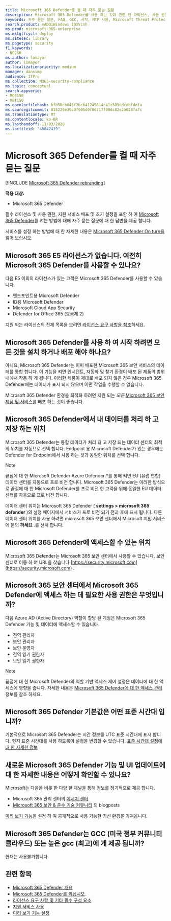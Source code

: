 ```yaml
---
title: Microsoft 365 Defender를 켤 때 자주 묻는 질문
description: Microsoft 365 Defender를 사용 하는 것과 관련 된 라이선스, 사용 권한, 초기 설정 및 기타 제품 및 서비스에 대 한 가장 일반적인 질문과 대답을 볼 수 있습니다.
keywords: 자주 묻는 질문, FAQ, GCC, 시작, MTP 사용, Microsoft Threat Protection, M365, 보안, 데이터 위치, 필수 권한, 라이선스 자격, 설정 페이지
search.product: eADQiWindows 10XVcnh
ms.prod: microsoft-365-enterprise
ms.mktglfcycl: deploy
ms.sitesec: library
ms.pagetype: security
f1.keywords:
- NOCSH
ms.author: lomayor
author: lomayor
ms.localizationpriority: medium
manager: dansimp
audience: ITPro
ms.collection: M365-security-compliance
ms.topic: conceptual
search.appverid:
- MOE150
- MET150
ms.openlocfilehash: bfb58cb043f2bc641245814c41e389ddcdbfdefa
ms.sourcegitcommit: 815229e39a0f905d9f06717f00dc82e2a028fa7c
ms.translationtype: MT
ms.contentlocale: ko-KR
ms.lasthandoff: 11/03/2020
ms.locfileid: "48842419"
---
```

# <a name="frequently-asked-questions-when-turning-on-microsoft-365-defender"></a>Microsoft 365 Defender를 켤 때 자주 묻는 질문

[!INCLUDE [Microsoft 365 Defender rebranding](../includes/microsoft-defender.md)]


**적용 대상:**
- Microsoft 365 Defender

필수 라이선스 및 사용 권한, 지원 서비스 배포 및 초기 설정을 포함 하 여 [Microsoft 365 Defender](microsoft-threat-protection.md)를 켜는 방법에 대해 자주 묻는 질문에 대 한 답변을 제공 합니다.

서비스를 설정 하는 방법에 대 한 자세한 내용은 [Microsoft 365 Defender On turn을 읽어 보십시오](mtp-enable.md).

## <a name="i-dont-have-a-microsoft-365-e5-license-can-i-still-use-microsoft-365-defender"></a>Microsoft 365 E5 라이선스가 없습니다. 여전히 Microsoft 365 Defender를 사용할 수 있나요?

다음 E5 이외의 라이선스가 있는 고객은 Microsoft 365 Defender를 사용할 수 있습니다.

- 엔드포인트용 Microsoft Defender
- ID용 Microsoft Defender
- Microsoft Cloud App Security
- Defender for Office 365 (요금제 2)
 
지원 되는 라이선스의 전체 목록을 보려면 [라이선스 요구 사항을 참조](prerequisites.md#licensing-requirements)하세요.

## <a name="do-i-need-to-install-or-deploy-anything-to-start-using-microsoft-365-defender"></a>Microsoft 365 Defender를 사용 하 여 시작 하려면 모든 것을 설치 하거나 배포 해야 하나요?

아니요, Microsoft 365 Defender는 이미 배포한 Microsoft 365 보안 서비스의 데이터를 통합 합니다. 이 기능을 켜면 인시던트, 자동화 및 찾기 환경이 배포 된 제품의 범위 내에서 작동 하 게 됩니다. 이러한 제품이 제대로 배포 되지 않은 경우 Microsoft 365 Defender에는 데이터가 표시 되지 않으며 어떤 작업을 수행할 수 없습니다.

Microsoft 365 Defender 환경을 최적화 하려면 지원 되는 *모든* [Microsoft 365 보안 제품 및 서비스](deploy-supported-services.md)를 배포 하는 것이 좋습니다.

## <a name="where-does-microsoft-365-defender-process-and-store-my-data"></a>Microsoft 365 Defender에서 내 데이터를 처리 하 고 저장 하는 위치
Microsoft 365 Defender는 통합 데이터가 처리 되 고 저장 되는 데이터 센터의 최적의 위치를 자동으로 선택 합니다. Endpoint 용 Microsoft Defender가 있는 경우에는 Defender for Endpoint에서 사용 하는 것과 동일한 위치를 선택 합니다.

>[!NOTE]
>끝점에 대 한 Microsoft Defender Azure Defender *를 통해 켜면 EU (유럽 연합) 데이터 센터를 자동으로 프로 비전 합니다. Microsoft 365 Defender는 이러한 방식으로 끝점에 대 한 Microsoft Defender를 프로 비전 한 고객을 위해 동일한 EU 데이터 센터를 자동으로 프로 비전 합니다. 

데이터 센터 위치는 Microsoft 365 Defender ( **settings > microsoft 365 defender** )의 설정 페이지에서 서비스가 프로 비전 되기 전과 후에 표시 됩니다. 다른 데이터 센터 위치를 사용 하려면 microsoft 365 보안 센터에서 Microsoft 지원 서비스에 문의 **하세요** .를 선택 합니다.

## <a name="where-can-i-access-microsoft-365-defender"></a>Microsoft 365 Defender에 액세스할 수 있는 위치

Microsoft 365 Defender는 Microsoft 365 보안 센터에서 사용할 수 있습니다. 보안 센터로 이동 하 여 URL을 찾습니다 [https://security.microsoft.com](https://security.microsoft.com) .

##  <a name="what-permissions-do-i-need-to-access-microsoft-365-defender-in-microsoft-365-security-center"></a>Microsoft 365 보안 센터에서 Microsoft 365 Defender에 액세스 하는 데 필요한 사용 권한은 무엇입니까?

다음 Azure AD (Active Directory) 역할이 할당 된 계정은 Microsoft 365 Defender 기능 및 데이터에 액세스할 수 있습니다.

- 전역 관리자
- 보안 관리자
- 보안 운영자
- 전역 읽기 권한자
- 보안 읽기 권한자

>[!NOTE]
>끝점에 대 한 Microsoft Defender의 역할 기반 액세스 제어 설정은 데이터에 대 한 액세스에 영향을 줍니다. 자세한 내용은 [Microsoft 365 Defender에 대 한 액세스 관리](mtp-permissions.md)정보를 참조 하세요.

## <a name="what-time-zone-does-microsoft-365-defender-default-to"></a>Microsoft 365 Defender 기본값은 어떤 표준 시간대 입니까?
기본적으로 Microsoft 365 Defender는 시간 정보를 UTC 표준 시간대에 표시 합니다. 현지 표준 시간대를 사용 하도록이 설정을 변경할 수 있습니다. [표준 시간대 설정에 대 한 자세한 정보](mtp-time-zone.md)

## <a name="how-can-i-learn-about-new-microsoft-365-defender-feature-and-ui-updates"></a>새로운 Microsoft 365 Defender 기능 및 UI 업데이트에 대 한 자세한 내용은 어떻게 확인할 수 있나요?

Microsoft는 다음을 비롯 한 다양 한 채널을 통해 정보를 정기적으로 제공 합니다.

- Microsoft 365 관리 센터의 [메시지 센터](../../admin/manage/message-center.md)
- [Microsoft 365 보안 & 준수 기술 커뮤니티](https://techcommunity.microsoft.com/t5/security-privacy-and-compliance/bg-p/securityprivacycompliance) 의 blogposts

[미리 보기 기능](preview.md)을 설정 하 여 공개적으로 사용 가능한 최신 환경을 가져옵니다.

## <a name="is-microsoft-365-defender-available-for-us-government-community-cloud-gcc-or-gcc-high"></a>Microsoft 365 Defender는 GCC (미국 정부 커뮤니티 클라우드) 또는 높은 gcc (최고)에 게 제공 됩니까?
현재는 사용불가합니다. 

## <a name="related-topics"></a>관련 항목

- [Microsoft 365 Defender 개요](microsoft-threat-protection.md)
- [Microsoft 365 Defender를 켜십시오](mtp-enable.md).
- [라이선스 요구 사항 및 기타 필수 구성 요소](prerequisites.md)
- [지원 서비스 사용](deploy-supported-services.md)
- [미리 보기 기능 설정](preview.md)
